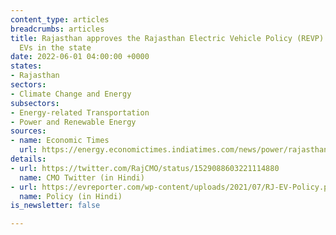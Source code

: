 ```yaml
---
content_type: articles
breadcrumbs: articles
title: Rajasthan approves the Rajasthan Electric Vehicle Policy (REVP) to encourage
  EVs in the state
date: 2022-06-01 04:00:00 +0000
states:
- Rajasthan
sectors:
- Climate Change and Energy
subsectors:
- Energy-related Transportation
- Power and Renewable Energy
sources:
- name: Economic Times
  url: https://energy.economictimes.indiatimes.com/news/power/rajasthan-government-approves-ev-policy/91765703
details:
- url: https://twitter.com/RajCMO/status/1529088603221114880
  name: CMO Twitter (in Hindi)
- url: https://evreporter.com/wp-content/uploads/2021/07/RJ-EV-Policy.pdf
  name: Policy (in Hindi)
is_newsletter: false

---
```


